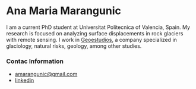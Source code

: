 # Ana Maria Marangunic

I am a current PhD student at Universitat Politecnica of Valencia, Spain. My research is focused on analyzing surface displacements in rock glaciers with remote sensing. 
I work in [Geoestudios](htpps://geoestudios.cl), a company specialized in glaciology, natural risks, geology, among other studies.

### Contac Information
* amarangunic@gmail.com
* [linkedin](https://linkedin.com/in/ana-maría-marangunic-vrsalovic-44a89160)
